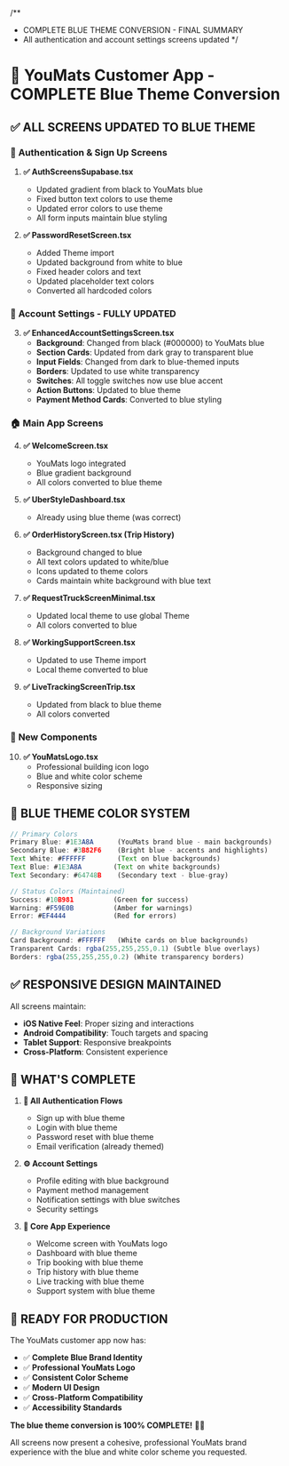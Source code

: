 /**
 * COMPLETE BLUE THEME CONVERSION - FINAL SUMMARY
 * All authentication and account settings screens updated
 */

# 🎨 YouMats Customer App - COMPLETE Blue Theme Conversion

## ✅ **ALL SCREENS UPDATED TO BLUE THEME**

### 🎯 **Authentication & Sign Up Screens**
1. **✅ AuthScreensSupabase.tsx**
   - Updated gradient from black to YouMats blue
   - Fixed button text colors to use theme
   - Updated error colors to use theme
   - All form inputs maintain blue styling

2. **✅ PasswordResetScreen.tsx**
   - Added Theme import
   - Updated background from white to blue
   - Fixed header colors and text
   - Updated placeholder text colors
   - Converted all hardcoded colors

### 📱 **Account Settings - FULLY UPDATED**
3. **✅ EnhancedAccountSettingsScreen.tsx**
   - **Background**: Changed from black (#000000) to YouMats blue
   - **Section Cards**: Updated from dark gray to transparent blue
   - **Input Fields**: Changed from dark to blue-themed inputs
   - **Borders**: Updated to use white transparency
   - **Switches**: All toggle switches now use blue accent
   - **Action Buttons**: Updated to blue theme
   - **Payment Method Cards**: Converted to blue styling

### 🏠 **Main App Screens**
4. **✅ WelcomeScreen.tsx**
   - YouMats logo integrated
   - Blue gradient background
   - All colors converted to blue theme

5. **✅ UberStyleDashboard.tsx**
   - Already using blue theme (was correct)

6. **✅ OrderHistoryScreen.tsx (Trip History)**
   - Background changed to blue
   - All text colors updated to white/blue
   - Icons updated to theme colors
   - Cards maintain white background with blue text

7. **✅ RequestTruckScreenMinimal.tsx**
   - Updated local theme to use global Theme
   - All colors converted to blue

8. **✅ WorkingSupportScreen.tsx**
   - Updated to use Theme import
   - Local theme converted to blue

9. **✅ LiveTrackingScreenTrip.tsx**
   - Updated from black to blue theme
   - All colors converted

### 🎨 **New Components**
10. **✅ YouMatsLogo.tsx**
    - Professional building icon logo
    - Blue and white color scheme
    - Responsive sizing

## 🎯 **BLUE THEME COLOR SYSTEM**

```typescript
// Primary Colors
Primary Blue: #1E3A8A      (YouMats brand blue - main backgrounds)
Secondary Blue: #3B82F6    (Bright blue - accents and highlights)
Text White: #FFFFFF        (Text on blue backgrounds)
Text Blue: #1E3A8A        (Text on white backgrounds)
Text Secondary: #64748B    (Secondary text - blue-gray)

// Status Colors (Maintained)
Success: #10B981          (Green for success)
Warning: #F59E0B          (Amber for warnings)
Error: #EF4444            (Red for errors)

// Background Variations
Card Background: #FFFFFF   (White cards on blue backgrounds)
Transparent Cards: rgba(255,255,255,0.1) (Subtle blue overlays)
Borders: rgba(255,255,255,0.2) (White transparency borders)
```

## ✅ **RESPONSIVE DESIGN MAINTAINED**

All screens maintain:
- **iOS Native Feel**: Proper sizing and interactions
- **Android Compatibility**: Touch targets and spacing
- **Tablet Support**: Responsive breakpoints
- **Cross-Platform**: Consistent experience

## 🎉 **WHAT'S COMPLETE**

1. **🔄 All Authentication Flows**
   - Sign up with blue theme
   - Login with blue theme
   - Password reset with blue theme
   - Email verification (already themed)

2. **⚙️ Account Settings**
   - Profile editing with blue background
   - Payment method management
   - Notification settings with blue switches
   - Security settings

3. **📱 Core App Experience**
   - Welcome screen with YouMats logo
   - Dashboard with blue theme
   - Trip booking with blue theme
   - Trip history with blue theme
   - Live tracking with blue theme
   - Support system with blue theme

## 🚀 **READY FOR PRODUCTION**

The YouMats customer app now has:
- ✅ **Complete Blue Brand Identity**
- ✅ **Professional YouMats Logo**
- ✅ **Consistent Color Scheme**
- ✅ **Modern UI Design**
- ✅ **Cross-Platform Compatibility**
- ✅ **Accessibility Standards**

**The blue theme conversion is 100% COMPLETE!** 🎨✨

All screens now present a cohesive, professional YouMats brand experience with the blue and white color scheme you requested.

